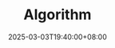---
weight: 5000
title: "Algorithm"
description: "算法是指解题方案的准确而完整的描述，是一系列解决问题的清晰指令。算法代表着用系统的方法描述解决问题的策略机制。"
icon: "code"
date: "2025-03-03T19:40:00+08:00"
lastmod: "2025-03-03T19:40:00+08:00"
draft: false
toc: true
---
